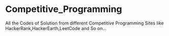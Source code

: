 # Competitive_Programming
All the Codes of Solution from different Competitive Programming Sites like HackerRank,HackerEarth,LeetCode and So on...
